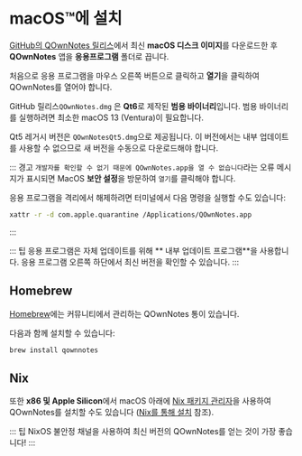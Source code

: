 # macOS™에 설치

[GitHub의 QOwnNotes 릴리스](https://github.com/pbek/QOwnNotes/releases)에서 최신 **macOS 디스크 이미지**를 다운로드한 후 **QOwnNotes** 앱을 **응용프로그램** 폴더로 끕니다.

처음으로 응용 프로그램을 마우스 오른쪽 버튼으로 클릭하고 **열기**을 클릭하여 QOwnNotes를 열어야 합니다.

GitHub 릴리스`QOwnNotes.dmg` 은 **Qt6**로 제작된 **범용 바이너리**입니다. 범용 바이너리를 실행하려면 최소한 macOS 13 (Ventura)이 필요합니다.

Qt5 레거시 버전은 `QOwnNotesQt5.dmg`으로 제공됩니다. 이 버전에서는 내부 업데이트를 사용할 수 없으므로 새 버전을 수동으로 다운로드해야 합니다.

::: 경고 `개발자를 확인할 수 없기 때문에 QOwnNotes.app을 열 수 없습니다`라는 오류 메시지가 표시되면 MacOS **보안 설정**을 방문하여 `열기`를 클릭해야 합니다.

응용 프로그램을 격리에서 해제하려면 터미널에서 다음 명령을 실행할 수도 있습니다:

```bash
xattr -r -d com.apple.quarantine /Applications/QOwnNotes.app
```

:::

::: 팁 응용 프로그램은 자체 업데이트를 위해 ** 내부 업데이트 프로그램**을 사용합니다. 응용 프로그램 오른쪽 하단에서 최신 버전을 확인할 수 있습니다. :::

## Homebrew

[Homebrew](https://formulae.brew.sh/cask/qownnotes)에는 커뮤니티에서 관리하는 QOwnNotes 통이 있습니다.

다음과 함께 설치할 수 있습니다:

```bash
brew install qownnotes
```

## Nix

또한 **x86 및 Apple Silicon**에서 macOS 아래에 [Nix 패키지 관리자](https://wiki.nixos.org/wiki/Nix_package_manager)을 사용하여 QOwnNotes를 설치할 수도 있습니다 ([Nix를 통해 설치](./nix.md) 참조).

::: 팁
NixOS 불안정 채널을 사용하여 최신 버전의 QOwnNotes를 얻는 것이 가장 좋습니다!
:::
